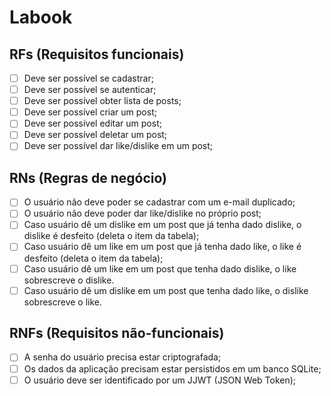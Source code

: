 # Labook

## RFs (Requisitos funcionais)

- [ ] Deve ser possível se cadastrar;
- [ ] Deve ser possível se autenticar;
- [ ] Deve ser possível obter lista de posts;
- [ ] Deve ser possível criar um post;
- [ ] Deve ser possível editar um post;
- [ ] Deve ser possível deletar um post;
- [ ] Deve ser possível dar like/dislike em um post;

## RNs (Regras de negócio)

- [ ] O usuário não deve poder se cadastrar com um e-mail duplicado;
- [ ] O usuário não deve poder dar like/dislike no próprio post;
- [ ] Caso usuário dê um dislike em um post que já tenha dado dislike, o dislike é desfeito (deleta o item da tabela);
- [ ] Caso usuário dê um like em um post que já tenha dado like, o like é desfeito (deleta o item da tabela);
- [ ] Caso usuário dê um like em um post que tenha dado dislike, o like sobrescreve o dislike.
- [ ] Caso usuário dê um dislike em um post que tenha dado like, o dislike sobrescreve o like.

## RNFs (Requisitos não-funcionais)

- [ ] A senha do usuário precisa estar criptografada;
- [ ] Os dados da aplicação precisam estar persistidos em um banco SQLite;
- [ ] O usuário deve ser identificado por um JJWT (JSON Web Token);

